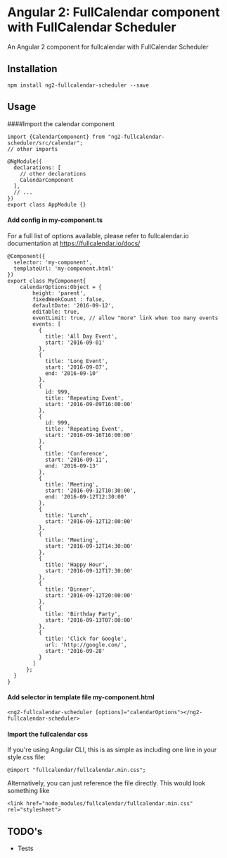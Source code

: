 
# Angular 2: FullCalendar component with FullCalendar Scheduler

An Angular 2 component for fullcalendar with FullCalendar Scheduler

## Installation
```
npm install ng2-fullcalendar-scheduler --save
```
## Usage
####Import the calendar component
```
import {CalendarComponent} from "ng2-fullcalendar-scheduler/src/calendar";
// other imports 

@NgModule({
  declarations: [
    // other declarations 
    CalendarComponent
  ],
  // ...
})
export class AppModule {}
```
#### Add config in my-component.ts
For a full list of options available, please refer to fullcalendar.io documentation at https://fullcalendar.io/docs/
```
@Component({
  selector: 'my-component',
  templateUrl: 'my-component.html'
})
export class MyComponent{
    calendarOptions:Object = {
        height: 'parent',
        fixedWeekCount : false,
        defaultDate: '2016-09-12',
        editable: true,
        eventLimit: true, // allow "more" link when too many events
        events: [
          {
            title: 'All Day Event',
            start: '2016-09-01'
          },
          {
            title: 'Long Event',
            start: '2016-09-07',
            end: '2016-09-10'
          },
          {
            id: 999,
            title: 'Repeating Event',
            start: '2016-09-09T16:00:00'
          },
          {
            id: 999,
            title: 'Repeating Event',
            start: '2016-09-16T16:00:00'
          },
          {
            title: 'Conference',
            start: '2016-09-11',
            end: '2016-09-13'
          },
          {
            title: 'Meeting',
            start: '2016-09-12T10:30:00',
            end: '2016-09-12T12:30:00'
          },
          {
            title: 'Lunch',
            start: '2016-09-12T12:00:00'
          },
          {
            title: 'Meeting',
            start: '2016-09-12T14:30:00'
          },
          {
            title: 'Happy Hour',
            start: '2016-09-12T17:30:00'
          },
          {
            title: 'Dinner',
            start: '2016-09-12T20:00:00'
          },
          {
            title: 'Birthday Party',
            start: '2016-09-13T07:00:00'
          },
          {
            title: 'Click for Google',
            url: 'http://google.com/',
            start: '2016-09-28'
          }
        ]
      };
  }
}
```
#### Add selector in template file my-component.html
```
<ng2-fullcalendar-scheduler [options]="calendarOptions"></ng2-fullcalendar-scheduler>
```
#### Import the fullcalendar css
If you're using Angular CLI, this is as simple as including one line in your style.css file:
```
@import "fullcalendar/fullcalendar.min.css";
```
Alternatively, you can just reference the file directly. This would look something like
```
<link href="node_modules/fullcalendar/fullcalendar.min.css" rel="stylesheet">
```

## TODO's
* Tests
